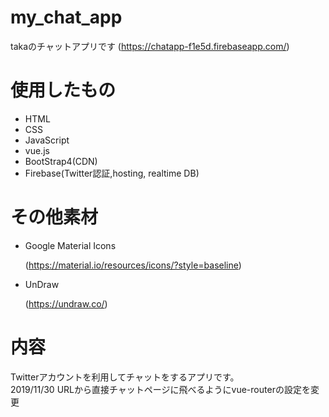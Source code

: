 # my_chat_app

takaのチャットアプリです
(https://chatapp-f1e5d.firebaseapp.com/)

# 使用したもの
- HTML
- CSS
- JavaScript
- vue.js
- BootStrap4(CDN)
- Firebase(Twitter認証,hosting, realtime DB)

# その他素材
- Google Material Icons

    (https://material.io/resources/icons/?style=baseline)
- UnDraw

    (https://undraw.co/)

# 内容
Twitterアカウントを利用してチャットをするアプリです。<br>
2019/11/30 URLから直接チャットページに飛べるようにvue-routerの設定を変更